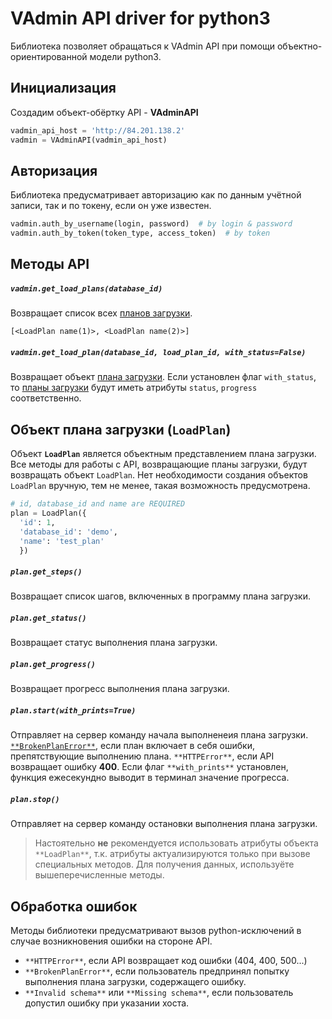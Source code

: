 # VAdmin API driver for python3

Библиотека позволяет обращаться к VAdmin API при помощи объектно-ориентированной модели python3.

## Инициализация

Создадим объект-обёртку API - **VAdminAPI**

```python
vadmin_api_host = 'http://84.201.138.2'
vadmin = VAdminAPI(vadmin_api_host)
```

## Авторизация

Библиотека предусматривает авторизацию как по данным учётной записи, так и по токену, если он уже известен.

```python
vadmin.auth_by_username(login, password)  # by login & password
vadmin.auth_by_token(token_type, access_token)  # by token
```

## Методы API

##### `vadmin.get_load_plans(database_id)`
Возвращает список всех [планов загрузки](#loadplan).

```
[<LoadPlan name(1)>, <LoadPlan name(2)>]
```

##### `vadmin.get_load_plan(database_id, load_plan_id, with_status=False)`
Возвращает объект [плана загрузки](#loadplan). Если установлен флаг `with_status`, то [планы загрузки](#loadplan) будут иметь атрибуты `status`, `progress` соответственно.

## <a name="loadplan"></a>Объект плана загрузки (`LoadPlan`)

Объект **`LoadPlan`** является объектным представлением плана загрузки. Все методы для работы с API, возвращающие планы загрузки, будут возвращать объект `LoadPlan`. Нет необходимости создания объектов `LoadPlan` вручную, тем не менее, такая возможность предусмотрена.

```python
# id, database_id and name are REQUIRED
plan = LoadPlan({
  'id': 1,
  'database_id': 'demo',
  'name': 'test_plan'
  })
```

##### `plan.get_steps()`
Возвращает список шагов, включенных в программу плана загрузки.

##### `plan.get_status()`
Возвращает статус выполнения плана загрузки.

##### `plan.get_progress()`
Возвращает прогресс выполнения плана загрузки.

##### `plan.start(with_prints=True)`
Отправляет на сервер команду начала выполненеия плана загрузки. [`**BrokenPlanError**`](#errors), если план включает в себя ошибки, препятствующие выполнению плана. `**HTTPError**`, если API возвращает ошибку **400**. Если флаг `**with_prints**` установлен, функция ежесекундно выводит в терминал значение прогресса.

##### `plan.stop()`
Отправляет на сервер команду остановки выполнения плана загрузки.

> Настоятельно **не** рекомендуется использовать атрибуты объекта `**LoadPlan**`, т.к. атрибуты актуализируются только при вызове специальных методов. Для получения данных, используёте вышеперечисленные методы.

## <a name="errors"></a>Обработка ошибок
Методы библиотеки предусматривают вызов python-исключений в случае возникновения ошибки на стороне API.

* `**HTTPError**`, если API возвращает код ошибки (404, 400, 500...)
* `**BrokenPlanError**`, если пользователь предпринял попытку выполнения плана загрузки, содержащего ошибку.
* `**Invalid schema**` или `**Missing schema**`, если пользователь допустил ошибку при указании хоста.
